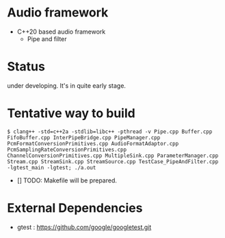 # Audio framework

* C++20 based audio framework
  * Pipe and filter


# Status

under developing. It's in quite early stage.

# Tentative way to build

```
$ clang++ -std=c++2a -stdlib=libc++ -pthread -v Pipe.cpp Buffer.cpp FifoBuffer.cpp InterPipeBridge.cpp PipeManager.cpp PcmFormatConversionPrimitives.cpp AudioFormatAdaptor.cpp PcmSamplingRateConversionPrimitives.cpp ChannelConversionPrimitives.cpp MultipleSink.cpp ParameterManager.cpp Stream.cpp StreamSink.cpp StreamSource.cpp TestCase_PipeAndFilter.cpp -lgtest_main -lgtest; ./a.out
```

* [] TODO: Makefile will be prepared.

# External Dependencies

* gtest : https://github.com/google/googletest.git
